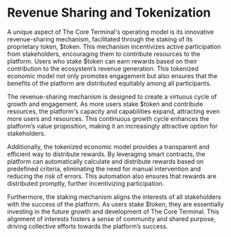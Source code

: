 # Revenue Sharing and Tokenization

A unique aspect of The Core Terminal's operating model is its innovative revenue-sharing mechanism, facilitated through the staking of its proprietary token, $token. This mechanism incentivizes active participation from stakeholders, encouraging them to contribute resources to the platform. Users who stake $token can earn rewards based on their contribution to the ecosystem’s revenue generation. This tokenized economic model not only promotes engagement but also ensures that the benefits of the platform are distributed equitably among all participants.

The revenue-sharing mechanism is designed to create a virtuous cycle of growth and engagement. As more users stake $token and contribute resources, the platform's capacity and capabilities expand, attracting even more users and resources. This continuous growth cycle enhances the platform’s value proposition, making it an increasingly attractive option for stakeholders.

Additionally, the tokenized economic model provides a transparent and efficient way to distribute rewards. By leveraging smart contracts, the platform can automatically calculate and distribute rewards based on predefined criteria, eliminating the need for manual intervention and reducing the risk of errors. This automation also ensures that rewards are distributed promptly, further incentivizing participation.

Furthermore, the staking mechanism aligns the interests of all stakeholders with the success of the platform. As users stake $token, they are essentially investing in the future growth and development of The Core Terminal. This alignment of interests fosters a sense of community and shared purpose, driving collective efforts towards the platform’s success.
